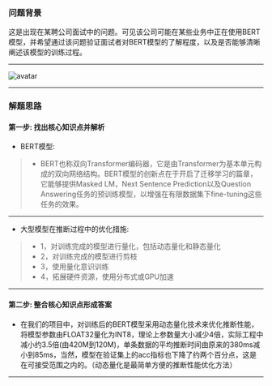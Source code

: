 


### 问题背景


这是出现在某聘公司面试中的问题。可见该公司可能在某些业务中正在使用BERT模型，并希望通过该问题验证面试者对BERT模型的了解程度，以及是否能够清晰阐述该模型的训练过程。

---

![avatar](https://github.com/AITutorials/manuals/blob/master/img/bert1.png)

---

### 解题思路


#### 第一步: 找出核心知识点并解析

* BERT模型:
>	* BERT也称双向Transformer编码器，它是由Transformer为基本单元构成的双向网络结构。BERT模型的创新点在于开启了迁移学习的篇章，它能够提供Masked LM，Next Sentence Prediction以及Question Answering任务的预训练模型，以增强在有限数据集下fine-tuning这些任务的效果。 

---

* 大型模型在推断过程中的优化措施:
>	* 1，对训练完成的模型进行量化，包括动态量化和静态量化
>	* 2，对训练完成的模型进行剪枝
>	* 3，使用量化意识训练
>	* 4，拓展硬件资源，使用分布式或GPU加速

---

#### 第二步: 整合核心知识点形成答案


* 在我们的项目中，对训练后的BERT模型采用动态量化技术来优化推断性能，将模型参数由FLOAT32量化为INT8，理论上参数量大小减少4倍，实际工程中减小约3.5倍(由420M到120M)，单条数据的平均推断时间由原来的380ms减小到85ms，当然，模型在验证集上的acc指标也下降了约两个百分点，这是在可接受范围之内的。（动态量化是最简单方便的推断性能优化方法）

---

<!--

### 问题拓展

* 说一说如何优提升BERT模型的训练速度
* 简述动态量化与静态量化之间的差别


---

-->
